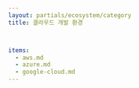 ```yaml
---
layout: partials/ecosystem/category
title: 클라우드 개발 환경



items:
  - aws.md
  - azure.md
  - google-cloud.md
---
```


